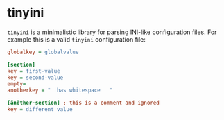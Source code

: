 # tinyini

`tinyini` is a minimalistic library for parsing INI-like configuration
files. For example this is a valid `tinyini` configuration file:

``` ini
globalkey = globalvalue

[section]
key = first-value
key = second-value
empty=
anotherkey = "  has whitespace   "

[änöther-section] ; this is a comment and ignored
key = different value
```
